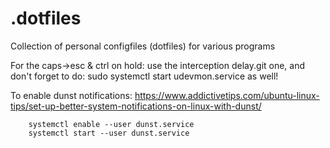 # .dotfiles
Collection of personal configfiles (dotfiles) for various programs

For the caps->esc & ctrl on hold:
use the interception delay.git one, and don't forget to do: sudo systemctl start udevmon.service as well!

To enable dunst notifications: https://www.addictivetips.com/ubuntu-linux-tips/set-up-better-system-notifications-on-linux-with-dunst/
```
    systemctl enable --user dunst.service
    systemctl start --user dunst.service
```

